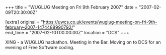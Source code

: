 +++
title = "WUGLUG Meeting on Fri 9th February 2007"
date = "2007-02-09T20:30:00Z"

[extra]
original = "https://uwcs.co.uk/events/wuglug-meeting-on-fri-9th-february-2007-1474488990792/"    
end_time = "2007-02-10T00:00:00Z"
location = "DCS"
+++

XING - a WUGLUG hackathon. Meeting in the Bar. Moving on to DCS for an evening of Free Software coding.

